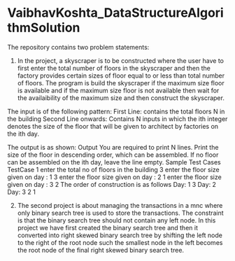 # VaibhavKoshta_DataStructureAlgorithmSolution

The repository contains two problem statements:

1. In the project, a skyscraper is to be constructed where the user have to first enter the total number of floors in the skyscraper and then the factory provides certain sizes of floor equal to or less than total number of floors. The program is build the skyscraper if the maximum size floor is available and if the maximum size floor is not available then wait for the availaibility of the maximum size and then construct the skyscraper.

The input is of the following pattern:
First Line: contains the total floors N in the building
Second Line onwards: Contains N inputs in which the ith integer denotes the size of the floor
that will be given to architect by factories on the ith day.

The output is as shown:
Output
You are required to print N lines. Print the size of the floor in descending order, which can be
assembled.
If no floor can be assembled on the ith day, leave the line empty.
Sample Test Cases
TestCase 1
enter the total no of floors in the building
3
enter the floor size given on day : 1
3
enter the floor size given on day : 2
1
enter the floor size given on day : 3
2
The order of construction is as follows
Day: 1
3
Day: 2
Day: 3
2 1


2. The second project is about managing the transactions in a mnc where only binary search tree is used to store the transactions. The constraint is that the binary search tree should not contain any left node. In this project we have first created the binary search tree and then it converted into right skewed binary search tree by shifting the left node to the right of the root node such the smallest node in the left becomes the root node of the final right skewed binary search tree.

